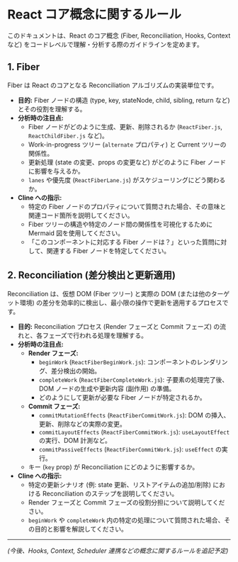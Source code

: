 # React コア概念に関するルール

このドキュメントは、React のコア概念 (Fiber, Reconciliation, Hooks, Context など) をコードレベルで理解・分析する際のガイドラインを定めます。

## 1. Fiber

Fiber は React のコアとなる Reconciliation アルゴリズムの実装単位です。

*   **目的:** Fiber ノードの構造 (type, key, stateNode, child, sibling, return など) とその役割を理解する。
*   **分析時の注目点:**
    *   Fiber ノードがどのように生成、更新、削除されるか (`ReactFiber.js`, `ReactChildFiber.js` など)。
    *   Work-in-progress ツリー (`alternate` プロパティ) と Current ツリーの関係性。
    *   更新処理 (state の変更、props の変更など) がどのように Fiber ノードに影響を与えるか。
    *   `lanes` や優先度 (`ReactFiberLane.js`) がスケジューリングにどう関わるか。
*   **Cline への指示:**
    *   特定の Fiber ノードのプロパティについて質問された場合、その意味と関連コード箇所を説明してください。
    *   Fiber ツリーの構造や特定のノード間の関係性を可視化するために Mermaid 図を使用してください。
    *   「このコンポーネントに対応する Fiber ノードは？」といった質問に対して、関連する Fiber ノードを特定してください。

## 2. Reconciliation (差分検出と更新適用)

Reconciliation は、仮想 DOM (Fiber ツリー) と実際の DOM (または他のターゲット環境) の差分を効率的に検出し、最小限の操作で更新を適用するプロセスです。

*   **目的:** Reconciliation プロセス (Render フェーズと Commit フェーズ) の流れと、各フェーズで行われる処理を理解する。
*   **分析時の注目点:**
    *   **Render フェーズ:**
        *   `beginWork` (`ReactFiberBeginWork.js`): コンポーネントのレンダリング、差分検出の開始。
        *   `completeWork` (`ReactFiberCompleteWork.js`): 子要素の処理完了後、DOM ノードの生成や更新内容 (副作用) の準備。
        *   どのようにして更新が必要な Fiber ノードが特定されるか。
    *   **Commit フェーズ:**
        *   `commitMutationEffects` (`ReactFiberCommitWork.js`): DOM の挿入、更新、削除などの実際の変更。
        *   `commitLayoutEffects` (`ReactFiberCommitWork.js`): `useLayoutEffect` の実行、DOM 計測など。
        *   `commitPassiveEffects` (`ReactFiberCommitWork.js`): `useEffect` の実行。
    *   キー (`key` prop) が Reconciliation にどのように影響するか。
*   **Cline への指示:**
    *   特定の更新シナリオ (例: state 更新、リストアイテムの追加/削除) における Reconciliation のステップを説明してください。
    *   Render フェーズと Commit フェーズの役割分担について説明してください。
    *   `beginWork` や `completeWork` 内の特定の処理について質問された場合、その目的と影響を解説してください。

---
*(今後、Hooks, Context, Scheduler 連携などの概念に関するルールを追記予定)*
